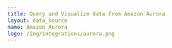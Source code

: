 ```yaml
---
title: Query and Visualize data from Amazon Aurora
layout: data_source
name: Amazon Aurora
logo: /img/integrations/aurora.png
---
```

